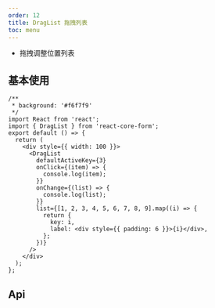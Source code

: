 ```yaml
---
order: 12
title: DragList 拖拽列表
toc: menu
---
```


<Alert>

- 拖拽调整位置列表

</Alert>

## 基本使用

```tsx
/**
 * background: '#f6f7f9'
 */
import React from 'react';
import { DragList } from 'react-core-form';
export default () => {
  return (
    <div style={{ width: 100 }}>
      <DragList
        defaultActiveKey={3}
        onClick={(item) => {
          console.log(item);
        }}
        onChange={(list) => {
          console.log(list);
        }}
        list={[1, 2, 3, 4, 5, 6, 7, 8, 9].map((i) => {
          return {
            key: i,
            label: <div style={{ padding: 6 }}>{i}</div>,
          };
        })}
      />
    </div>
  );
};
```

## Api

<API src="../../src/drag-list/index.tsx" hideTitle></API>
